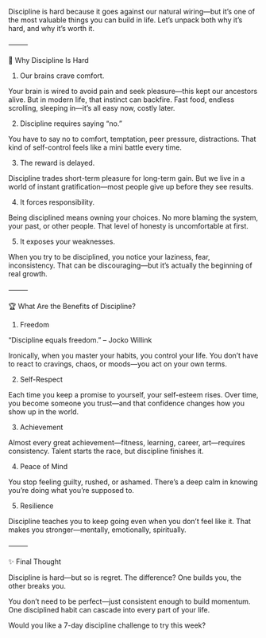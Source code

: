 Discipline is hard because it goes against our natural wiring—but it’s one of the most valuable things you can build in life. Let’s unpack both why it’s hard, and why it’s worth it.

⸻

🧩 Why Discipline Is Hard

1. Our brains crave comfort.

Your brain is wired to avoid pain and seek pleasure—this kept our ancestors alive. But in modern life, that instinct can backfire. Fast food, endless scrolling, sleeping in—it’s all easy now, costly later.

2. Discipline requires saying “no.”

You have to say no to comfort, temptation, peer pressure, distractions. That kind of self-control feels like a mini battle every time.

3. The reward is delayed.

Discipline trades short-term pleasure for long-term gain. But we live in a world of instant gratification—most people give up before they see results.

4. It forces responsibility.

Being disciplined means owning your choices. No more blaming the system, your past, or other people. That level of honesty is uncomfortable at first.

5. It exposes your weaknesses.

When you try to be disciplined, you notice your laziness, fear, inconsistency. That can be discouraging—but it’s actually the beginning of real growth.

⸻

🏆 What Are the Benefits of Discipline?

1. Freedom

“Discipline equals freedom.” – Jocko Willink

Ironically, when you master your habits, you control your life. You don’t have to react to cravings, chaos, or moods—you act on your own terms.

2. Self-Respect

Each time you keep a promise to yourself, your self-esteem rises. Over time, you become someone you trust—and that confidence changes how you show up in the world.

3. Achievement

Almost every great achievement—fitness, learning, career, art—requires consistency. Talent starts the race, but discipline finishes it.

4. Peace of Mind

You stop feeling guilty, rushed, or ashamed. There’s a deep calm in knowing you’re doing what you’re supposed to.

5. Resilience

Discipline teaches you to keep going even when you don’t feel like it. That makes you stronger—mentally, emotionally, spiritually.

⸻

✨ Final Thought

Discipline is hard—but so is regret.
The difference? One builds you, the other breaks you.

You don’t need to be perfect—just consistent enough to build momentum. One disciplined habit can cascade into every part of your life.

Would you like a 7-day discipline challenge to try this week?
